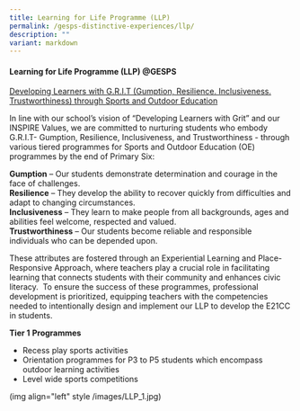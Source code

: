 ```yaml
---
title: Learning for Life Programme (LLP)
permalink: /gesps-distinctive-experiences/llp/
description: ""
variant: markdown
---
```

#### Learning for Life Programme (LLP) @GESPS

<u>Developing Learners with G.R.I.T (Gumption, Resilience. Inclusiveness. Trustworthiness) through Sports and Outdoor Education</u>

In line with our school’s vision of “Developing Learners with Grit” and our INSPIRE Values, we are committed to nurturing students who embody G.R.I.T- Gumption, Resilience, Inclusiveness, and Trustworthiness - through various tiered programmes for Sports and Outdoor Education (OE) programmes by the end of Primary Six:

**Gumption** – Our students demonstrate determination and courage in the face of challenges.<br>
**Resilience** – They develop the ability to recover quickly from difficulties and adapt to changing circumstances.<br>
**Inclusiveness** – They learn to make people from all backgrounds, ages and abilities feel welcome, respected and valued.<br>
**Trustworthiness** – Our students become reliable and responsible individuals who can be depended upon.<br>

These attributes are fostered through an Experiential Learning and Place-Responsive Approach, where teachers play a crucial role in facilitating learning that connects students with their community and enhances civic literacy.&nbsp; To ensure the success of these programmes, professional development is prioritized, equipping teachers with the competencies needed to intentionally design and implement our LLP to develop the E21CC in students.&nbsp;

**Tier 1** **Programmes**
*  Recess play sports activities
*  Orientation programmes for P3 to P5 students which encompass outdoor learning activities
*  Level wide sports competitions

(img align="left" style /images/LLP_1.jpg)